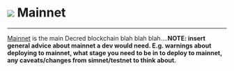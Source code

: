 # <img class="dcr-icon" src="/img/dcr-icons/Dcrtl.svg" /> Mainnet 

---

[Mainnet](mainnet.md) is the main Decred blockchain blah blah blah....**NOTE: insert general advice about mainnet a dev would need. E.g. warnings about deploying to mainnet, what stage you need to be in to deploy to mainnet, any caveats/changes from simnet/testnet to think about.**
